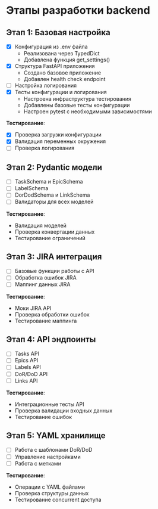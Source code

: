 # Этапы разработки backend

## Этап 1: Базовая настройка
- [x] Конфигурация из .env файла
  - Реализована через TypedDict
  - Добавлена функция get_settings()
- [x] Структура FastAPI приложения
  - Создано базовое приложение
  - Добавлен health check endpoint
- [ ] Настройка логирования
- [x] Тесты конфигурации и логирования
  - Настроена инфраструктура тестирования
  - Добавлены базовые тесты конфигурации
  - Настроен pytest с необходимыми зависимостями

**Тестирование**:
- [x] Проверка загрузки конфигурации
- [x] Валидация переменных окружения
- [ ] Проверка логирования

## Этап 2: Pydantic модели
- [ ] TaskSchema и EpicSchema
- [ ] LabelSchema
- [ ] DorDodSchema и LinkSchema
- [ ] Валидаторы для всех моделей

**Тестирование**:
- Валидация моделей
- Проверка конвертации данных
- Тестирование ограничений

## Этап 3: JIRA интеграция
- [ ] Базовые функции работы с API
- [ ] Обработка ошибок JIRA
- [ ] Маппинг данных JIRA

**Тестирование**:
- Моки JIRA API
- Проверка обработки ошибок
- Тестирование маппинга

## Этап 4: API эндпоинты
- [ ] Tasks API
- [ ] Epics API
- [ ] Labels API
- [ ] DoR/DoD API
- [ ] Links API

**Тестирование**:
- Интеграционные тесты API
- Проверка валидации входных данных
- Тестирование ошибок

## Этап 5: YAML хранилище
- [ ] Работа с шаблонами DoR/DoD
- [ ] Управление настройками
- [ ] Работа с метками

**Тестирование**:
- Операции с YAML файлами
- Проверка структуры данных
- Тестирование concurrent доступа